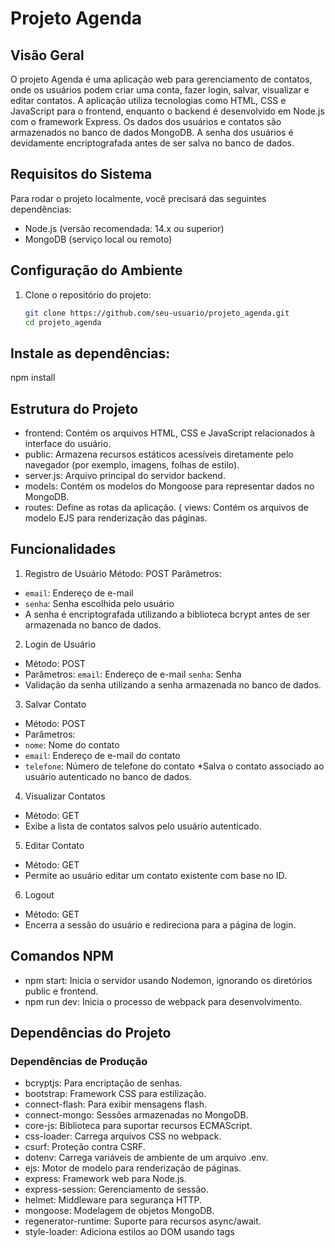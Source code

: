 # Projeto Agenda

## Visão Geral

O projeto Agenda é uma aplicação web para gerenciamento de contatos, onde os usuários podem criar uma conta, fazer login, salvar, visualizar e editar contatos. A aplicação utiliza tecnologias como HTML, CSS e JavaScript para o frontend, enquanto o backend é desenvolvido em Node.js com o framework Express. Os dados dos usuários e contatos são armazenados no banco de dados MongoDB. A senha dos usuários é devidamente encriptografada antes de ser salva no banco de dados.

## Requisitos do Sistema

Para rodar o projeto localmente, você precisará das seguintes dependências:

- Node.js (versão recomendada: 14.x ou superior)
- MongoDB (serviço local ou remoto)

## Configuração do Ambiente

1. Clone o repositório do projeto:

   ```bash
   git clone https://github.com/seu-usuario/projeto_agenda.git
   cd projeto_agenda


## Instale as dependências:

npm install

## Estrutura do Projeto

* frontend: Contém os arquivos HTML, CSS e JavaScript relacionados à interface do usuário.
* public: Armazena recursos estáticos acessíveis diretamente pelo navegador (por exemplo, imagens, folhas de estilo).
* server.js: Arquivo principal do servidor backend.
* models: Contém os modelos do Mongoose para representar dados no MongoDB.
* routes: Define as rotas da aplicação.
( views: Contém os arquivos de modelo EJS para renderização das páginas.

## Funcionalidades

1. Registro de Usuário
Método: POST
Parâmetros:
 * `email`: Endereço de e-mail
 * `senha`: Senha escolhida pelo usuário
* A senha é encriptografada utilizando a biblioteca bcrypt antes de ser armazenada no banco de dados.

2. Login de Usuário
 * Método: POST
* Parâmetros:
`email`: Endereço de e-mail
`senha`: Senha
* Validação da senha utilizando a senha armazenada no banco de dados.

3. Salvar Contato
* Método: POST
* Parâmetros:
 * `nome`: Nome do contato
 * `email`: Endereço de e-mail do contato
 * `telefone`: Número de telefone do contato
*Salva o contato associado ao usuário autenticado no banco de dados.

4. Visualizar Contatos
 * Método: GET
 * Exibe a lista de contatos salvos pelo usuário autenticado.

5. Editar Contato
 * Método: GET
 * Permite ao usuário editar um contato existente com base no ID.
6. Logout
 * Método: GET
 * Encerra a sessão do usuário e redireciona para a página de login.

## Comandos NPM
 * npm start: Inicia o servidor usando Nodemon, ignorando os diretórios public e frontend.
 * npm run dev: Inicia o processo de webpack para desenvolvimento.

## Dependências do Projeto
### Dependências de Produção
 * bcryptjs: Para encriptação de senhas.
 * bootstrap: Framework CSS para estilização.
 * connect-flash: Para exibir mensagens flash.
 * connect-mongo: Sessões armazenadas no MongoDB.
 * core-js: Biblioteca para suportar recursos ECMAScript.
 * css-loader: Carrega arquivos CSS no webpack.
 * csurf: Proteção contra CSRF.
 * dotenv: Carrega variáveis de ambiente de um arquivo .env.
 * ejs: Motor de modelo para renderização de páginas.
 * express: Framework web para Node.js.
 * express-session: Gerenciamento de sessão.
 * helmet: Middleware para segurança HTTP.
 * mongoose: Modelagem de objetos MongoDB.
 * regenerator-runtime: Suporte para recursos async/await.
 * style-loader: Adiciona estilos ao DOM usando tags <style>.
 * validator: Biblioteca para validação de dados.
 * Dependências de Desenvolvimento
 * @babel/cli: CLI para Babel.
 * @babel/core: Núcleo do Babel.
 * @babel/preset-env: Conjunto de presets para o Babel.
 * babel-loader: Carrega arquivos JavaScript usando Babel e webpack.
 * nodemon: Monitora alterações nos arquivos e reinicia o servidor automaticamente.
 * webpack: Empacotador de módulos.
 * webpack-cli: Interface de linha de comando do webpack.
   
# Conclusão
O projeto Agenda fornece uma solução completa para o gerenciamento de contatos, com autenticação segura, armazenamento de dados no MongoDB e uma interface amigável para os usuários. Certifique-se de seguir as instruções de configuração e explore as funcionalidades da aplicação.

Espero que este guia seja útil para o desenvolvimento, teste e implementação do projeto Agenda. Se surgirem dúvidas, consulte a documentação das bibliotecas utilizadas e aprimore conforme necessário. Boa codificação!

### Sugestões e Melhorias

Este projeto está em constante evolução, e aceito sugestões para melhorias. Caso tenha ideias, correções ou novos recursos que gostaria de sugerir, sinta-se à vontade para abrir uma [issue](https://github.com/Samuelbattisti/Agenda/issues) ou enviar um [pull request](https://github.com/Samuelbattisti/Agenda.git). Sua contribuição é valiosa para o crescimento contínuo deste projeto.

Espero que desfrute utilizando o projeto Agenda e estamos ansiosos para receber suas sugestões!

Boa codificação!
